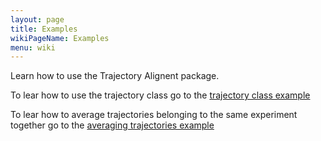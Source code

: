 ```yaml
---
layout: page
title: Examples
wikiPageName: Examples
menu: wiki
---
```


Learn how to use the Trajectory Alignent package.

To lear how to use the trajectory class go to the [trajectory class example](Trajectory-class-example)

To lear how to average trajectories belonging to the same experiment together go to the [averaging trajectories example](Averaging-trajectories-example)

